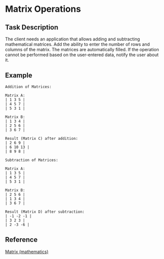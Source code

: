 # Matrix Operations

## Task Description

The client needs an application that allows adding and subtracting mathematical matrices. Add the ability to enter the number of rows and columns of the matrix. The matrices are automatically filled. If the operation cannot be performed based on the user-entered data, notify the user about it.

## Example

```
Addition of Matrices:

Matrix A:  
| 1 3 5 |   
| 4 5 7 |   
| 5 3 1 |  

Matrix B:  
| 1 3 4 |   
| 2 5 6 |   
| 3 6 7 |  

Result (Matrix C) after addition:  
| 2 6 9 |   
| 6 10 13 |   
| 8 9 8 |  

Subtraction of Matrices:  

Matrix A:  
| 1 3 5 |   
| 4 5 7 |   
| 5 3 1 |  

Matrix B:  
| 2 5 6 |   
| 1 3 4 |   
| 3 6 7 |  

Result (Matrix D) after subtraction:  
| -1 -2 -1 |   
| 3 2 3 |   
| 2 -3 -6 |  

```

## Reference

[Matrix (mathematics)](https://en.wikipedia.org/wiki/Matrix_(mathematics))
